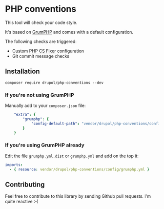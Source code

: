 # PHP conventions

This tool will check your code style.

It's based on [GrumPHP](https://github.com/phpro/grumphp) and comes with a default configuration.

The following checks are triggered:
* Custom [PHP CS Fixer](https://github.com/FriendsOfPHP/PHP-CS-Fixer) configuration
* Git commit message checks

## Installation

```shell
composer require drupol/php-conventions --dev
```

### If you're not using GrumPHP

Manually add to your `composer.json` file:

```yaml
    "extra": {
        "grumphp": {
            "config-default-path": "vendor/drupol/php-conventions/config/grumphp.yml"
        }
    }
```

### If you're using GrumPHP already

Edit the file `grumphp.yml.dist` or `grumphp.yml` and add on the top it:

```yaml
imports:
  - { resource: vendor/drupol/php-conventions/config/grumphp.yml }
```

## Contributing

Feel free to contribute to this library by sending Github pull requests. I'm quite reactive :-)
